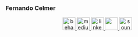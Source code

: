 ### Fernando Celmer

<center>
	<a href="https://www.behance.net/fernandocelmer"  target="_blank">
		<img src="http://www.fernandocelmer.com/img/icons/icon-behance.png" alt="behance" class="w3-hover-opacity" width="35" height="35">
	</a>
	<a href="https://medium.com/@fernandocelmer"  target="_blank">
		<img src="http://www.fernandocelmer.com/img/icons/icon-medium.png" alt="medium" class="w3-hover-opacity" width="35" height="35">
	</a>
	<a href="https://www.linkedin.com/in/fernando-celmer/"  target="_blank">
		<img src="http://www.fernandocelmer.com/img/icons/icon-linkedin.png" alt="linkedin" class="w3-hover-opacity" width="35" height="35">
	</a>
	<a href="https://open.spotify.com/user/fernandocelmer"  target="_blank">
		<img src="http://www.fernandocelmer.com/img/icons/icon-spotify.png" class="w3-hover-opacity" width="35" height="35">
	</a>
	<a href="http://www.fernandocelmer.com/img/icons/icon-soundcloud.png"  target="_blank">
		<img src="http://www.fernandocelmer.com/img/icons/icon-soundcloud.png" alt="soundcloud" class="w3-hover-opacity" width="35" height="35">
	</a>
</center>

<!--
**FernandoCelmer/FernandoCelmer** is a ✨ _special_ ✨ repository because its `README.md` (this file) appears on your GitHub profile.

Here are some ideas to get you started:

- 🔭 I’m currently working on ...
- 🌱 I’m currently learning ...
- 👯 I’m looking to collaborate on ...
- 🤔 I’m looking for help with ...
- 💬 Ask me about ...
- 📫 How to reach me: ...
- 😄 Pronouns: ...
- ⚡ Fun fact: ...
-->
